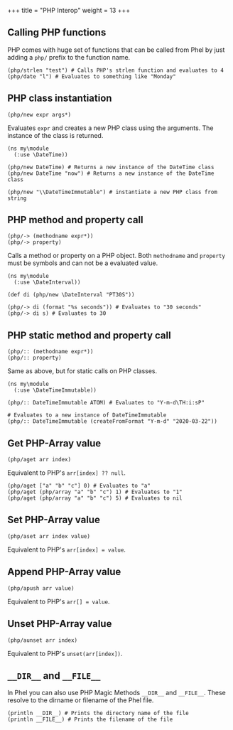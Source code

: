 +++
title = "PHP Interop"
weight = 13
+++

## Calling PHP functions

PHP comes with huge set of functions that can be called from Phel by just adding a `php/` prefix to the function name.

```
(php/strlen "test") # Calls PHP's strlen function and evaluates to 4
(php/date "l") # Evaluates to something like "Monday"
```

## PHP class instantiation

```phel
(php/new expr args*)
```

Evaluates `expr` and creates a new PHP class using the arguments. The instance of the class is returned.

```phel
(ns my\module
  (:use \DateTime))

(php/new DateTime) # Returns a new instance of the DateTime class
(php/new DateTime "now") # Returns a new instance of the DateTime class

(php/new "\\DateTimeImmutable") # instantiate a new PHP class from string
```

## PHP method and property call

```phel
(php/-> (methodname expr*))
(php/-> property)
```

Calls a method or property on a PHP object. Both `methodname` and `property` must be symbols and can not be a evaluated value.

```phel
(ns my\module
  (:use \DateInterval))

(def di (php/new \DateInterval "PT30S"))

(php/-> di (format "%s seconds")) # Evaluates to "30 seconds"
(php/-> di s) # Evaluates to 30
```

## PHP static method and property call

```phel
(php/:: (methodname expr*))
(php/:: property)
```

Same as above, but for static calls on PHP classes.

```phel
(ns my\module
  (:use \DateTimeImmutable))

(php/:: DateTimeImmutable ATOM) # Evaluates to "Y-m-d\TH:i:sP"

# Evaluates to a new instance of DateTimeImmutable
(php/:: DateTimeImmutable (createFromFormat "Y-m-d" "2020-03-22"))

```

## Get PHP-Array value

```phel
(php/aget arr index)
```

Equivalent to PHP's `arr[index] ?? null`.

```phel
(php/aget ["a" "b" "c"] 0) # Evaluates to "a"
(php/aget (php/array "a" "b" "c") 1) # Evaluates to "1"
(php/aget (php/array "a" "b" "c") 5) # Evaluates to nil
```

## Set PHP-Array value

```phel
(php/aset arr index value)
```

Equivalent to PHP's `arr[index] = value`.

## Append PHP-Array value

```phel
(php/apush arr value)
```

Equivalent to PHP's `arr[] = value`.

## Unset PHP-Array value

```phel
(php/aunset arr index)
```

Equivalent to PHP's `unset(arr[index])`.

## `__DIR__` and `__FILE__`

In Phel you can also use PHP Magic Methods `__DIR__` and `__FILE__`. These resolve to the dirname or filename of the Phel file.

```phel
(println __DIR__) # Prints the directory name of the file
(println __FILE__) # Prints the filename of the file
```